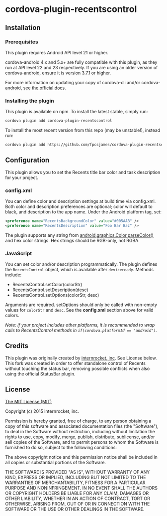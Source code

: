 # cordova-plugin-recentscontrol

## Installation
### Prerequisites
This plugin requires Android API level 21 or higher.

cordova-android 4.x and 5.x+ are fully compatible with this plugin, as they run at API level 22 and 23 respectively. If you are using an older version of cordova-android, ensure it is version 3.7.1 or higher.

For more information on updating your copy of cordova-cli and/or cordova-android, see [the official docs](https://cordova.apache.org/docs/en/latest/guide/cli/index.html#link-11).

### Installing the plugin

This plugin is available on npm. To install the latest stable, simply run:

```bash
cordova plugin add cordova-plugin-recentscontrol
```

To install the most recent version from this repo (may be unstable!), instead run:

```bash
cordova plugin add https://github.com/fpcsjames/cordova-plugin-recentscontrol
```

## Configuration
This plugin allows you to set the Recents title bar color and task description for your project.

### config.xml
You can define color and description settings at build time via config.xml. Both color and description preferences are optional; color will default to black, and description to the app name. Under the Android platform tag, set:

``` xml
<preference name="RecentsBackgroundColor" value="#005AAB" />
<preference name="RecentsDescription" value="Foo Bar Baz" />
```

The plugin supports any string from [android.graphics.Color.parseColor()](http://developer.android.com/reference/android/graphics/Color.html#parseColor(java.lang.String)) and hex color strings. Hex strings should be RGB-only, not RGBA.

### JavaScript

You can set color and/or description programmatically. The plugin defines the `RecentsControl` object, which is available after `deviceready`. Methods include:

- RecentsControl.setColor(colorStr)
- RecentsControl.setDescription(desc)
- RecentsControl.setOptions(colorStr, desc)

Arguments are required. setOptions should only be called with non-empty values for `colorStr` and `desc`. See the **config.xml** section above for valid colors.

*Note: if your project includes other platforms, it is recommended to wrap calls to RecentsControl methods in `if(cordova.platformId == 'android')`.*

## Credits

This plugin was originally created by [internrocket, inc](https://internrocket.com/). See License below. This fork was created in order to offer standalone control of Recents without touching the status bar, removing possible conflicts when also using the official StatusBar plugin.

## License
[The MIT License (MIT)](http://www.opensource.org/licenses/mit-license.html)

Copyright (c) 2015 internrocket, inc.

Permission is hereby granted, free of charge, to any person obtaining a copy
of this software and associated documentation files (the "Software"), to deal
in the Software without restriction, including without limitation the rights
to use, copy, modify, merge, publish, distribute, sublicense, and/or sell
copies of the Software, and to permit persons to whom the Software is
furnished to do so, subject to the following conditions:

The above copyright notice and this permission notice shall be included in
all copies or substantial portions of the Software.

THE SOFTWARE IS PROVIDED "AS IS", WITHOUT WARRANTY OF ANY KIND, EXPRESS OR
IMPLIED, INCLUDING BUT NOT LIMITED TO THE WARRANTIES OF MERCHANTABILITY,
FITNESS FOR A PARTICULAR PURPOSE AND NONINFRINGEMENT. IN NO EVENT SHALL THE
AUTHORS OR COPYRIGHT HOLDERS BE LIABLE FOR ANY CLAIM, DAMAGES OR OTHER
LIABILITY, WHETHER IN AN ACTION OF CONTRACT, TORT OR OTHERWISE, ARISING FROM,
OUT OF OR IN CONNECTION WITH THE SOFTWARE OR THE USE OR OTHER DEALINGS IN
THE SOFTWARE.
